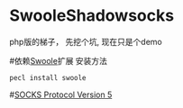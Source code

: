 # SwooleShadowsocks
php版的梯子， 先挖个坑, 现在只是个demo

#依赖[Swoole](https://github.com/swoole/swoole-src)扩展
安装方法
```
pecl install swoole
```

#[SOCKS Protocol Version 5](https://tools.ietf.org/html/rfc1928)

